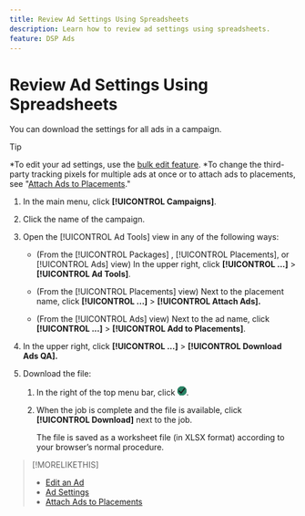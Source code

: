 ```yaml
---
title: Review Ad Settings Using Spreadsheets
description: Learn how to review ad settings using spreadsheets.
feature: DSP Ads
---
```

# Review Ad Settings Using Spreadsheets

You can download the settings for all ads in a campaign.<!-- Clarify once I can get this to work: Do these include all ads in the campaign, only active ads in live or pending campaigns, or what? And does it include all possible settings, or just a subset?  -->

>[!TIP]
>
>*To edit your ad settings, use the [bulk edit feature](/help/dsp/campaign-management/ads/ad-edit.md).
>*To change the third-party tracking pixels for multiple ads at once or to attach ads to placements, see "[Attach Ads to Placements](/help/dsp/campaign-management/ads/ad-attach-to-placement.md)."

1. In the main menu, click **[!UICONTROL Campaigns]**.

1. Click the name of the campaign.

1. Open the [!UICONTROL Ad Tools] view in any of the following ways:

   * (From the [!UICONTROL Packages] , [!UICONTROL Placements], or [!UICONTROL Ads] view) In the upper right, click **[!UICONTROL ...]** > **[!UICONTROL Ad Tools]**.

   * (From the [!UICONTROL Placements] view) Next to the placement name, click **[!UICONTROL ...]** > **[!UICONTROL Attach Ads].**

   * (From the [!UICONTROL Ads] view) Next to the ad name, click  **[!UICONTROL ...]** > **[!UICONTROL Add to Placements]**.

1. In the upper right, click **[!UICONTROL ...]** > **[!UICONTROL Download Ads QA].**

1. Download the file:

   1. In the right of the top menu bar, click ![Jobs](/help/dsp/assets/downloads.png).
   
   1. When the job is complete and the file is available, click **[!UICONTROL Download]** next to the job.
   
      The file is saved as a worksheet file (in XLSX format) according to your browser’s normal procedure.

>[!MORELIKETHIS]
>
>* [Edit an Ad](/help/dsp/campaign-management/ads/ad-edit.md)
>* [Ad Settings](/help/dsp/campaign-management/ads/placeadment-settings.md)
>* [Attach Ads to Placements](/help/dsp/campaign-management/ads/ad-attach-to-placement.md)
